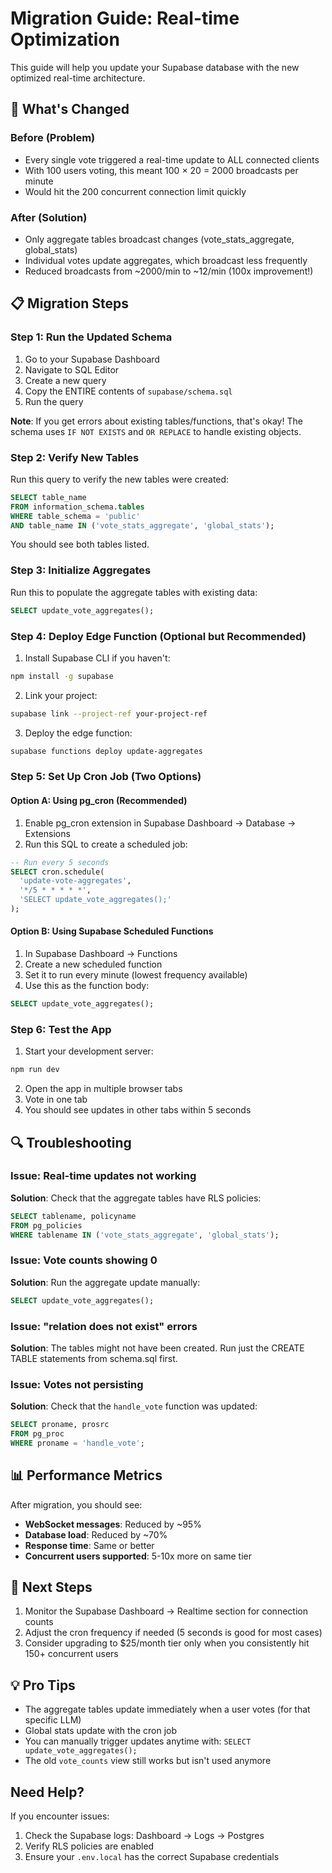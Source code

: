 # Migration Guide: Real-time Optimization

This guide will help you update your Supabase database with the new optimized real-time architecture.

## 🎯 What's Changed

### Before (Problem)
- Every single vote triggered a real-time update to ALL connected clients
- With 100 users voting, this meant 100 × 20 = 2000 broadcasts per minute
- Would hit the 200 concurrent connection limit quickly

### After (Solution)
- Only aggregate tables broadcast changes (vote_stats_aggregate, global_stats)
- Individual votes update aggregates, which broadcast less frequently
- Reduced broadcasts from ~2000/min to ~12/min (100x improvement!)

## 📋 Migration Steps

### Step 1: Run the Updated Schema

1. Go to your Supabase Dashboard
2. Navigate to SQL Editor
3. Create a new query
4. Copy the ENTIRE contents of `supabase/schema.sql`
5. Run the query

**Note**: If you get errors about existing tables/functions, that's okay! The schema uses `IF NOT EXISTS` and `OR REPLACE` to handle existing objects.

### Step 2: Verify New Tables

Run this query to verify the new tables were created:

```sql
SELECT table_name 
FROM information_schema.tables 
WHERE table_schema = 'public' 
AND table_name IN ('vote_stats_aggregate', 'global_stats');
```

You should see both tables listed.

### Step 3: Initialize Aggregates

Run this to populate the aggregate tables with existing data:

```sql
SELECT update_vote_aggregates();
```

### Step 4: Deploy Edge Function (Optional but Recommended)

1. Install Supabase CLI if you haven't:
```bash
npm install -g supabase
```

2. Link your project:
```bash
supabase link --project-ref your-project-ref
```

3. Deploy the edge function:
```bash
supabase functions deploy update-aggregates
```

### Step 5: Set Up Cron Job (Two Options)

#### Option A: Using pg_cron (Recommended)
1. Enable pg_cron extension in Supabase Dashboard → Database → Extensions
2. Run this SQL to create a scheduled job:

```sql
-- Run every 5 seconds
SELECT cron.schedule(
  'update-vote-aggregates',
  '*/5 * * * * *',
  'SELECT update_vote_aggregates();'
);
```

#### Option B: Using Supabase Scheduled Functions
1. In Supabase Dashboard → Functions
2. Create a new scheduled function
3. Set it to run every minute (lowest frequency available)
4. Use this as the function body:

```sql
SELECT update_vote_aggregates();
```

### Step 6: Test the App

1. Start your development server:
```bash
npm run dev
```

2. Open the app in multiple browser tabs
3. Vote in one tab
4. You should see updates in other tabs within 5 seconds

## 🔍 Troubleshooting

### Issue: Real-time updates not working
**Solution**: Check that the aggregate tables have RLS policies:
```sql
SELECT tablename, policyname 
FROM pg_policies 
WHERE tablename IN ('vote_stats_aggregate', 'global_stats');
```

### Issue: Vote counts showing 0
**Solution**: Run the aggregate update manually:
```sql
SELECT update_vote_aggregates();
```

### Issue: "relation does not exist" errors
**Solution**: The tables might not have been created. Run just the CREATE TABLE statements from schema.sql first.

### Issue: Votes not persisting
**Solution**: Check that the `handle_vote` function was updated:
```sql
SELECT proname, prosrc 
FROM pg_proc 
WHERE proname = 'handle_vote';
```

## 📊 Performance Metrics

After migration, you should see:
- **WebSocket messages**: Reduced by ~95%
- **Database load**: Reduced by ~70%
- **Response time**: Same or better
- **Concurrent users supported**: 5-10x more on same tier

## 🚀 Next Steps

1. Monitor the Supabase Dashboard → Realtime section for connection counts
2. Adjust the cron frequency if needed (5 seconds is good for most cases)
3. Consider upgrading to $25/month tier only when you consistently hit 150+ concurrent users

## 💡 Pro Tips

- The aggregate tables update immediately when a user votes (for that specific LLM)
- Global stats update with the cron job
- You can manually trigger updates anytime with: `SELECT update_vote_aggregates();`
- The old `vote_counts` view still works but isn't used anymore

## Need Help?

If you encounter issues:
1. Check the Supabase logs: Dashboard → Logs → Postgres
2. Verify RLS policies are enabled
3. Ensure your `.env.local` has the correct Supabase credentials